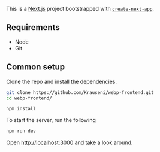 This is a [Next.js](https://nextjs.org/) project bootstrapped with [`create-next-app`](https://github.com/vercel/next.js/tree/canary/packages/create-next-app).
## Requirements

* Node
* Git

## Common setup

Clone the repo and install the dependencies.

```bash
git clone https://github.com/Krauseni/webp-frontend.git
cd webp-frontend/
```

```bash
npm install
```

To start the server, run the following

```bash
npm run dev
```

Open [http://localhost:3000](http://localhost:3000) and take a look around.
